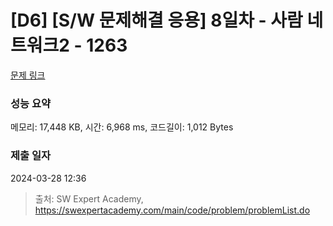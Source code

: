 # [D6] [S/W 문제해결 응용] 8일차 - 사람 네트워크2 - 1263 

[문제 링크](https://swexpertacademy.com/main/code/problem/problemDetail.do?contestProbId=AV18P2B6Iu8CFAZN) 

### 성능 요약

메모리: 17,448 KB, 시간: 6,968 ms, 코드길이: 1,012 Bytes

### 제출 일자

2024-03-28 12:36



> 출처: SW Expert Academy, https://swexpertacademy.com/main/code/problem/problemList.do